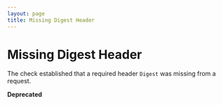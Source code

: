 ```yaml
---
layout: page
title: Missing Digest Header
---
```


# Missing Digest Header

The check established that a required header `Digest` was missing from a request.

**Deprecated**
